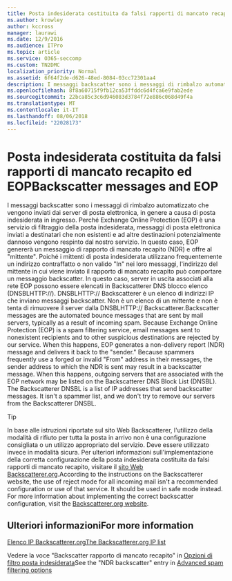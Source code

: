 ```yaml
---
title: Posta indesiderata costituita da falsi rapporti di mancato recapito ed EOP
ms.author: krowley
author: kccross
manager: laurawi
ms.date: 12/9/2016
ms.audience: ITPro
ms.topic: article
ms.service: O365-seccomp
ms.custom: TN2DMC
localization_priority: Normal
ms.assetid: 6f64f2de-d626-48ed-8084-03cc72301aa4
description: I messaggi backscatter sono i messaggi di rimbalzo automatizzato che vengono inviati dai server di posta elettronica, in genere a causa di posta indesiderata in ingresso. DNSBLHTTP:// Backscatterer è un elenco di indirizzi IP che inviano messaggi backscatter. Non è un elenco di un mittente e non è tenta di rimuovere il server dalla DNSBLHTTP:// Backscatterer.
ms.openlocfilehash: 8f8a60715f9fb12ca53ffddc6d4fca6e9fab2ede
ms.sourcegitcommit: 22bca85c3c6d946083d3784f72e886c068d49f4a
ms.translationtype: MT
ms.contentlocale: it-IT
ms.lasthandoff: 08/06/2018
ms.locfileid: "22028173"
---
```

# <a name="backscatter-messages-and-eop"></a><span data-ttu-id="52c73-105">Posta indesiderata costituita da falsi rapporti di mancato recapito ed EOP</span><span class="sxs-lookup"><span data-stu-id="52c73-105">Backscatter messages and EOP</span></span>

<span data-ttu-id="52c73-p102">I messaggi backscatter sono i messaggi di rimbalzo automatizzato che vengono inviati dai server di posta elettronica, in genere a causa di posta indesiderata in ingresso. Perché Exchange Online Protection (EOP) è una servizio di filtraggio della posta indesiderata, messaggi di posta elettronica inviati a destinatari che non esistenti e ad altre destinazioni potenzialmente dannoso vengono respinto dal nostro servizio. In questo caso, EOP genererà un messaggio di rapporto di mancato recapito (NDR) e offre al "mittente". Poiché i mittenti di posta indesiderata utilizzano frequentemente un indirizzo contraffatto o non valido "In" nei loro messaggi, l'indirizzo del mittente in cui viene inviato il rapporto di mancato recapito può comportare un messaggio backscatter. In questo caso, server in uscita associati alla rete EOP possono essere elencati in Backscatterer DNS blocco elenco (DNSBLHTTP://). DNSBLHTTP:// Backscatterer è un elenco di indirizzi IP che inviano messaggi backscatter. Non è un elenco di un mittente e non è tenta di rimuovere il server dalla DNSBLHTTP:// Backscatterer.</span><span class="sxs-lookup"><span data-stu-id="52c73-p102">Backscatter messages are the automated bounce messages that are sent by mail servers, typically as a result of incoming spam. Because Exchange Online Protection (EOP) is a spam filtering service, email messages sent to nonexistent recipients and to other suspicious destinations are rejected by our service. When this happens, EOP generates a non-delivery report (NDR) message and delivers it back to the "sender." Because spammers frequently use a forged or invalid "From" address in their messages, the sender address to which the NDR is sent may result in a backscatter message. When this happens, outgoing servers that are associated with the EOP network may be listed on the Backscatterer DNS Block List (DNSBL). The Backscatterer DNSBL is a list of IP addresses that send backscatter messages. It isn't a spammer list, and we don't try to remove our servers from the Backscatterer DNSBL.</span></span> 
  
> [!TIP]
> <span data-ttu-id="52c73-p103">In base alle istruzioni riportate sul sito Web Backscatterer, l'utilizzo della modalità di rifiuto per tutta la posta in arrivo non è una configurazione consigliata o un utilizzo appropriato del servizio. Deve essere utilizzato invece in modalità sicura. Per ulteriori informazioni sull'implementazione della corretta configurazione della posta indesiderata costituita da falsi rapporti di mancato recapito, visitare il [sito Web Backscatterer.org](http://www.backscatterer.org/?target=usage).</span><span class="sxs-lookup"><span data-stu-id="52c73-p103">According to the instructions on the Backscatterer website, the use of reject mode for all incoming mail isn't a recommended configuration or use of that service. It should be used in safe mode instead. For more information about implementing the correct backscatter configuration, visit the [Backscatterer.org website](http://www.backscatterer.org/?target=usage).</span></span> 
  
## <a name="for-more-information"></a><span data-ttu-id="52c73-116">Ulteriori informazioni</span><span class="sxs-lookup"><span data-stu-id="52c73-116">For more information</span></span>

[<span data-ttu-id="52c73-117">Elenco IP Backscatterer.org</span><span class="sxs-lookup"><span data-stu-id="52c73-117">The Backscatterer.org IP list</span></span>](https://blogs.msdn.com/b/tzink/archive/2012/08/22/the-backscatterer-org-ip-list.aspx)
  
<span data-ttu-id="52c73-118">Vedere la voce "Backscatter rapporto di mancato recapito" in [Opzioni di filtro posta indesiderata](advanced-spam-filtering-asf-options.md)</span><span class="sxs-lookup"><span data-stu-id="52c73-118">See the "NDR backscatter" entry in [Advanced spam filtering  options](advanced-spam-filtering-asf-options.md)</span></span>
  

